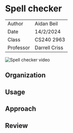 # Spell checker

| | |
|-|-|
| Author | Aidan Beil |
| Date | 14/2/2024 |
| Class | CS240 2963 |
| Professor | Darrell Criss |

![Spell checker video]()

## Organization


## Usage


## Approach


## Review
